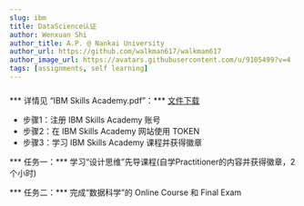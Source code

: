 ```yaml
---
slug: ibm
title: DataScience认证
author: Wenxuan Shi
author_title: A.P. @ Nankai University
author_url: https://github.com/walkman617/walkman617
author_image_url: https://avatars.githubusercontent.com/u/9105499?v=4
tags: [assignments, self learning]
---
```



### 

*** 详情见 “IBM Skills Academy.pdf”：*** [文件下载](https://github.com/walkman617/DS2021/tree/main/IBM)
- 步骤1：注册 IBM Skills Academy 账号
- 步骤2：在 IBM Skills Academy 网站使用 TOKEN
- 步骤3：学习 IBM Skills Academy 课程并获得徽章


*** 任务一：*** 学习“设计思维”先导课程(自学Practitioner的内容并获得徽章，2个小时)

*** 任务二：*** 完成“数据科学”的 Online Course 和 Final Exam 
